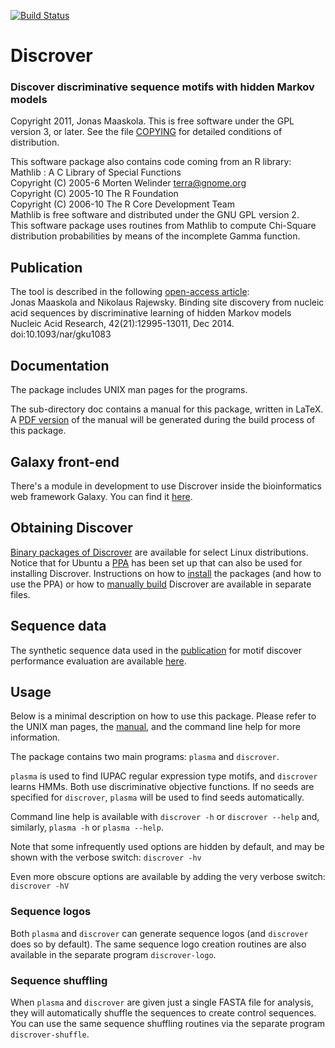[![Build Status](https://travis-ci.org/maaskola/discrover.svg?branch=master)](https://travis-ci.org/maaskola/discrover)

# Discrover
### Discover discriminative sequence motifs with hidden Markov models

Copyright 2011, Jonas Maaskola.
This is free software under the GPL version 3, or later.
See the file [COPYING](COPYING) for detailed conditions of distribution.




This software package also contains code coming from an R library:<br>
Mathlib : A C Library of Special Functions<br>
Copyright (C) 2005-6 Morten Welinder <terra@gnome.org><br>
Copyright (C) 2005-10 The R Foundation<br>
Copyright (C) 2006-10 The R Core Development Team<br>
Mathlib is free software and distributed under the GNU GPL version 2.<br>
This software package uses routines from Mathlib to compute Chi-Square distribution probabilities by means of the incomplete Gamma function.


## Publication

The tool is described in the following [open-access article](http://nar.oxfordjournals.org/content/42/21/12995.full):<br/>
Jonas Maaskola and Nikolaus Rajewsky.
Binding site discovery from nucleic acid sequences by discriminative learning of hidden Markov models<br/>
Nucleic Acid Research, 42(21):12995-13011, Dec 2014. doi:10.1093/nar/gku1083


## Documentation

The package includes UNIX man pages for the programs.

The sub-directory doc contains a manual for this package, written in LaTeX.
A [PDF version](doc/discrover-manual.pdf) of the manual will be generated during the build process of this package.


## Galaxy front-end

There's a module in development to use Discrover inside the bioinformatics web framework Galaxy.
You can find it [here](https://github.com/maaskola/discrover-galaxy).


## Obtaining Discover

[Binary packages of Discrover](https://github.com/maaskola/discrover/releases) are available for select Linux distributions.
Notice that for Ubuntu a [PPA](https://launchpad.net/~maaskola/+archive/ubuntu/discrover) has been set up that can also be used for installing Discrover.
Instructions on how to [install](INSTALL.md) the packages (and how to use the PPA) or how to [manually build](BUILDING.md) Discrover are available in separate files.


## Sequence data

The synthetic sequence data used in the [publication](http://nar.oxfordjournals.org/content/42/21/12995) for motif discover performance evaluation are available [here](http://dorina.mdc-berlin.de/public/rajewsky/discrover/).

## Usage

Below is a minimal description on how to use this package.
Please refer to the UNIX man pages, the [manual](doc/discrover-manual.pdf), and the command line help for more information.

The package contains two main programs: ```plasma``` and ```discrover```.

```plasma``` is used to find IUPAC regular expression type motifs, and ```discrover``` learns HMMs.
Both use discriminative objective functions.
If no seeds are specified for ```discrover```, ```plasma``` will be used to find seeds automatically.

Command line help is available with ```discrover -h``` or ```discrover --help``` and, similarly, ```plasma -h``` or ```plasma --help```.

Note that some infrequently used options are hidden by default, and may be shown with the verbose switch: ```discrover -hv```

Even more obscure options are available by adding the very verbose switch: ```discrover -hV```

### Sequence logos
Both ```plasma``` and ```discrover``` can generate sequence logos (and ```discrover``` does so by default).
The same sequence logo creation routines are also available in the separate program ```discrover-logo```.

### Sequence shuffling
When ```plasma``` and ```discrover``` are given just a single FASTA file for analysis, they will automatically shuffle the sequences to create control sequences.
You can use the same sequence shuffling routines via the separate program ```discrover-shuffle```.
